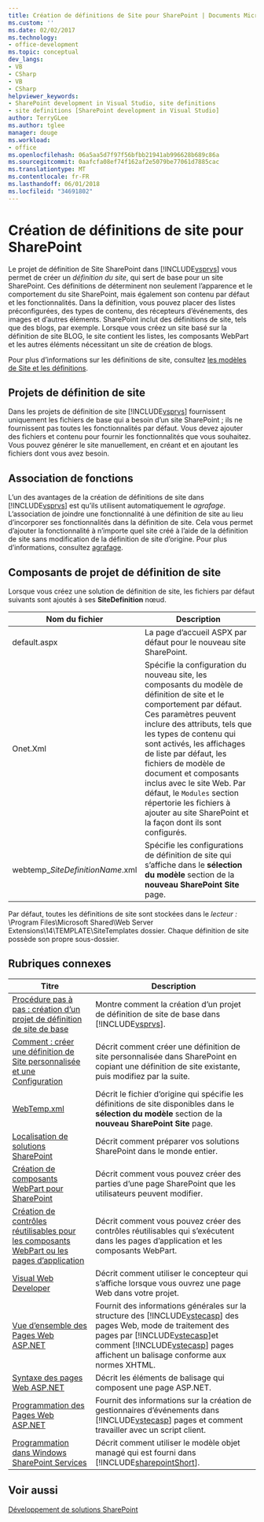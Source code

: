 ```yaml
---
title: Création de définitions de Site pour SharePoint | Documents Microsoft
ms.custom: ''
ms.date: 02/02/2017
ms.technology:
- office-development
ms.topic: conceptual
dev_langs:
- VB
- CSharp
- VB
- CSharp
helpviewer_keywords:
- SharePoint development in Visual Studio, site definitions
- site definitions [SharePoint development in Visual Studio]
author: TerryGLee
ms.author: tglee
manager: douge
ms.workload:
- office
ms.openlocfilehash: 06a5aa5d7f97f56bfbb21941ab996628b689c86a
ms.sourcegitcommit: 0aafcfa08ef74f162af2e5079be77061d7885cac
ms.translationtype: MT
ms.contentlocale: fr-FR
ms.lasthandoff: 06/01/2018
ms.locfileid: "34691802"
---
```

# <a name="creating-site-definitions-for-sharepoint"></a>Création de définitions de site pour SharePoint
  Le projet de définition de Site SharePoint dans [!INCLUDE[vsprvs](../sharepoint/includes/vsprvs-md.md)] vous permet de créer un *définition du site*, qui sert de base pour un site SharePoint. Ces définitions de déterminent non seulement l’apparence et le comportement du site SharePoint, mais également son contenu par défaut et les fonctionnalités. Dans la définition, vous pouvez placer des listes préconfigurées, des types de contenu, des récepteurs d’événements, des images et d’autres éléments. SharePoint inclut des définitions de site, tels que des blogs, par exemple. Lorsque vous créez un site basé sur la définition de site BLOG, le site contient les listes, les composants WebPart et les autres éléments nécessitant un site de création de blogs.  
  
 Pour plus d’informations sur les définitions de site, consultez [les modèles de Site et les définitions](http://go.microsoft.com/fwlink/?LinkId=179134).  
  
## <a name="site-definition-projects"></a>Projets de définition de site
 Dans les projets de définition de site [!INCLUDE[vsprvs](../sharepoint/includes/vsprvs-md.md)] fournissent uniquement les fichiers de base qui a besoin d’un site SharePoint ; ils ne fournissent pas toutes les fonctionnalités par défaut. Vous devez ajouter des fichiers et contenu pour fournir les fonctionnalités que vous souhaitez. Vous pouvez générer le site manuellement, en créant et en ajoutant les fichiers dont vous avez besoin.  
  
## <a name="feature-stapling"></a>Association de fonctions
 L’un des avantages de la création de définitions de site dans [!INCLUDE[vsprvs](../sharepoint/includes/vsprvs-md.md)] est qu’ils utilisent automatiquement le *agrafage*. L’association de joindre une fonctionnalité à une définition de site au lieu d’incorporer ses fonctionnalités dans la définition de site. Cela vous permet d’ajouter la fonctionnalité à n’importe quel site créé à l’aide de la définition de site sans modification de la définition de site d’origine. Pour plus d’informations, consultez [agrafage](http://go.microsoft.com/fwlink/?LinkID=119283).  
  
## <a name="site-definition-project-components"></a>Composants de projet de définition de site
 Lorsque vous créez une solution de définition de site, les fichiers par défaut suivants sont ajoutés à ses **SiteDefinition** nœud.  
  
|Nom du fichier|Description|  
|---------------|-----------------|  
|default.aspx|La page d’accueil ASPX par défaut pour le nouveau site SharePoint.|  
|Onet.Xml|Spécifie la configuration du nouveau site, les composants du modèle de définition de site et le comportement par défaut. Ces paramètres peuvent inclure des attributs, tels que les types de contenu qui sont activés, les affichages de liste par défaut, les fichiers de modèle de document et composants inclus avec le site Web. Par défaut, le `Modules` section répertorie les fichiers à ajouter au site SharePoint et la façon dont ils sont configurés.|  
|webtemp_*SiteDefinitionName*.xml|Spécifie les configurations de définition de site qui s’affiche dans le **sélection du modèle** section de la **nouveau SharePoint Site** page.|  
  
 Par défaut, toutes les définitions de site sont stockées dans le *lecteur :* \Program Files\Microsoft Shared\Web Server Extensions\14\TEMPLATE\SiteTemplates dossier. Chaque définition de site possède son propre sous-dossier.  
  
## <a name="related-topics"></a>Rubriques connexes
  
|Titre|Description|  
|-----------|-----------------|  
|[Procédure pas à pas : création d’un projet de définition de site de base](../sharepoint/walkthrough-create-a-basic-site-definition-project.md)|Montre comment la création d’un projet de définition de site de base dans [!INCLUDE[vsprvs](../sharepoint/includes/vsprvs-md.md)].|  
|[Comment : créer une définition de Site personnalisée et une Configuration](http://go.microsoft.com/fwlink/?LinkId=183309)|Décrit comment créer une définition de site personnalisée dans SharePoint en copiant une définition de site existante, puis modifiez par la suite.|  
|[WebTemp.xml](http://go.microsoft.com/fwlink/?LinkId=183310)|Décrit le fichier d’origine qui spécifie les définitions de site disponibles dans le **sélection du modèle** section de la **nouveau SharePoint Site** page.|  
|[Localisation de solutions SharePoint](../sharepoint/localizing-sharepoint-solutions.md)|Décrit comment préparer vos solutions SharePoint dans le monde entier.|  
|[Création de composants WebPart pour SharePoint](../sharepoint/creating-web-parts-for-sharepoint.md)|Décrit comment vous pouvez créer des parties d’une page SharePoint que les utilisateurs peuvent modifier.|  
|[Création de contrôles réutilisables pour les composants WebPart ou les pages d’application](../sharepoint/creating-reusable-controls-for-web-parts-or-application-pages.md)|Décrit comment vous pouvez créer des contrôles réutilisables qui s’exécutent dans les pages d’application et les composants WebPart.|  
|[Visual Web Developer](http://go.microsoft.com/fwlink/?LinkId=178725)|Décrit comment utiliser le concepteur qui s’affiche lorsque vous ouvrez une page Web dans votre projet.|  
|[Vue d’ensemble des Pages Web ASP.NET](http://go.microsoft.com/fwlink/?LinkId=178726)|Fournit des informations générales sur la structure des [!INCLUDE[vstecasp](../sharepoint/includes/vstecasp-md.md)] des pages Web, mode de traitement des pages par [!INCLUDE[vstecasp](../sharepoint/includes/vstecasp-md.md)]et comment [!INCLUDE[vstecasp](../sharepoint/includes/vstecasp-md.md)] pages affichent un balisage conforme aux normes XHTML.|  
|[Syntaxe des pages Web ASP.NET](http://go.microsoft.com/fwlink/?LinkId=178727)|Décrit les éléments de balisage qui composent une page ASP.NET.|  
|[Programmation des Pages Web ASP.NET](http://go.microsoft.com/fwlink/?LinkId=178728)|Fournit des informations sur la création de gestionnaires d’événements dans [!INCLUDE[vstecasp](../sharepoint/includes/vstecasp-md.md)] pages et comment travailler avec un script client.|  
|[Programmation dans Windows SharePoint Services](http://go.microsoft.com/fwlink/?LinkId=178729)|Décrit comment utiliser le modèle objet managé qui est fourni dans [!INCLUDE[sharepointShort](../sharepoint/includes/sharepointshort-md.md)].|  
  
## <a name="see-also"></a>Voir aussi
 [Développement de solutions SharePoint](../sharepoint/developing-sharepoint-solutions.md)  
  
 